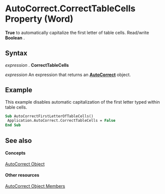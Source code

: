 
# AutoCorrect.CorrectTableCells Property (Word)

 **True** to automatically capitalize the first letter of table cells. Read/write **Boolean** .


## Syntax

 _expression_ . **CorrectTableCells**

 _expression_ An expression that returns an **[AutoCorrect](dea9b72c-4378-05ac-ec4b-51cf3af3f2a3.md)** object.


## Example

This example disables automatic capitalization of the first letter typed within table cells.


```vb
Sub AutoCorrectFirstLetterOfTableCells() 
 Application.AutoCorrect.CorrectTableCells = False 
End Sub
```


## See also


#### Concepts


[AutoCorrect Object](dea9b72c-4378-05ac-ec4b-51cf3af3f2a3.md)
#### Other resources


[AutoCorrect Object Members](cc5f42d4-6689-221f-5ad2-3b56f3b2c42f.md)
